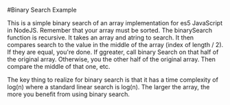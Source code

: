 #Binary Search Example

This is a simple binary search of an array implementation for es5 JavaScript in NodeJS. Remember that your array must be sorted. The binarySearch function is recursive. It takes an array and atring to search. It then compares search to the value in the middle of the array (index of length / 2). If they are equal, you're done. If ggreater, call binary Search on that half of the original array. Otherwise, you the other half of the original array. Then compare the middle of that one, etc.


The key thing to realize for binary search is that it has a time complexity of log(n) where a standard linear search is log(n). The larger the array, the more you benefit from using binary search.    
